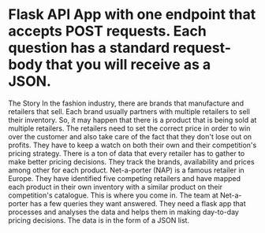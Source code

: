 # Flask API App with one endpoint that accepts POST requests. Each question has a standard request-body that you will receive as a JSON.
The Story
In the fashion industry, there are brands that manufacture and retailers that sell. Each brand usually partners with multiple retailers to sell their inventory. So, it may happen that there is a product that is being sold at multiple retailers. 
The retailers need to set the correct price in order to win over the customer and also take care of the fact that they don't lose out on profits. They have to keep a watch on both their own and their competition's pricing strategy. There is a ton of data that every retailer has to gather to make better pricing decisions. They track the brands, availability and prices among other  for each product.
Net-a-porter (NAP) is a famous retailer in Europe. They have identified five competing retailers and have mapped each product in their own inventory with a similar product on their competition's catalogue. This is where you come in. The team at Net-a-porter has a few queries they want answered. They need a flask app that processes and analyses the data and helps them in making day-to-day pricing decisions.
The data is in the form of a JSON list.
